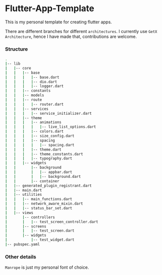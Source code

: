# Flutter-App-Template

This is my personal template for creating flutter apps.

There are different branches for different `architectures`. I currently use `GetX Architecture`, hence I have made that, contributions are welcome.

### Structure
```bash
.
|-- lib
|   |-- core
|   |   |-- base
|   |   |   |-- base.dart
|   |   |   |-- dio.dart
|   |   |   |-- logger.dart
|   |   |-- constants
|   |   |-- models
|   |   |-- route
|   |   |   |-- router.dart
|   |   |-- services
|   |   |   |-- service_initializer.dart
|   |   |-- theme
|   |   |   |-- animations
|   |   |   |   |-- live_list_options.dart
|   |   |   |-- colors.dart
|   |   |   |-- size_config.dart
|   |   |   |-- spacing
|   |   |   |   |-- spacing.dart
|   |   |   |-- theme.dart
|   |   |   |-- theme_constants.dart
|   |   |   |-- typography.dart
|   |   |-- widgets
|   |       |-- background
|   |       |   |-- appbar.dart
|   |       |   |-- background.dart
|   |       |-- container
|   |-- generated_plugin_registrant.dart
|   |-- main.dart
|   |-- utilities
|   |   |-- main_functions.dart
|   |   |-- network_aware_mixin.dart
|   |   |-- status_bar_set.dart
|   |-- views
|       |-- controllers
|       |   |-- test_screen_controller.dart
|       |-- screens
|       |   |-- test_screen.dart
|       |-- widgets
|           |-- test_widget.dart
|-- pubspec.yaml
```

### Other details
`Manrope` is just my personal font of choice.
